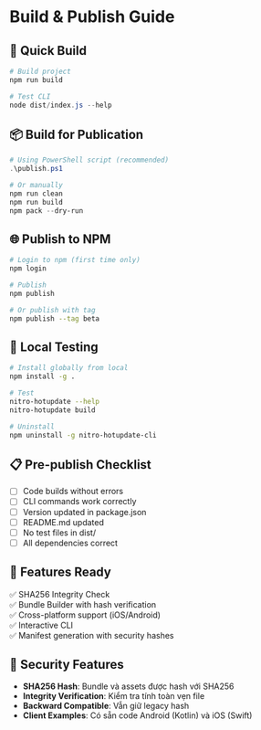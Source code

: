 # Build & Publish Guide

## 🚀 Quick Build

```powershell
# Build project
npm run build

# Test CLI
node dist/index.js --help
```

## 📦 Build for Publication

```powershell
# Using PowerShell script (recommended)
.\publish.ps1

# Or manually
npm run clean
npm run build
npm pack --dry-run
```

## 🌐 Publish to NPM

```bash
# Login to npm (first time only)
npm login

# Publish
npm publish

# Or publish with tag
npm publish --tag beta
```

## 🔧 Local Testing

```bash
# Install globally from local
npm install -g .

# Test
nitro-hotupdate --help
nitro-hotupdate build

# Uninstall
npm uninstall -g nitro-hotupdate-cli
```

## 📋 Pre-publish Checklist

- [ ] Code builds without errors
- [ ] CLI commands work correctly
- [ ] Version updated in package.json
- [ ] README.md updated
- [ ] No test files in dist/
- [ ] All dependencies correct

## 🎯 Features Ready

✅ SHA256 Integrity Check  
✅ Bundle Builder with hash verification  
✅ Cross-platform support (iOS/Android)  
✅ Interactive CLI  
✅ Manifest generation with security hashes  

## 🔐 Security Features

- **SHA256 Hash**: Bundle và assets được hash với SHA256
- **Integrity Verification**: Kiểm tra tính toàn vẹn file
- **Backward Compatible**: Vẫn giữ legacy hash
- **Client Examples**: Có sẵn code Android (Kotlin) và iOS (Swift)